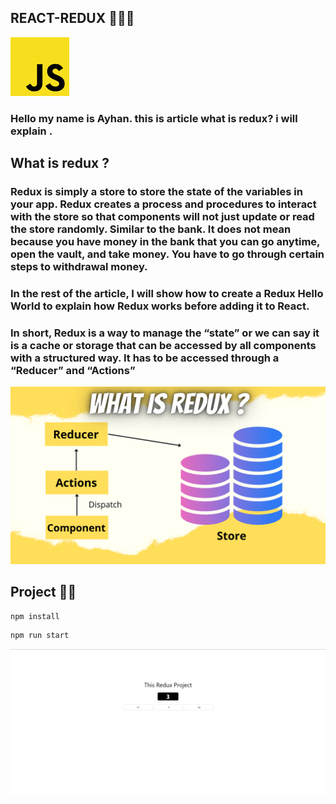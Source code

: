 ## REACT-REDUX 🧑‍💻💯
![img](./img/download.png)

### Hello my name is Ayhan. this is article what is redux? i will explain . 

## What is redux ?

### Redux is simply a store to store the state of the variables in your app. Redux creates a process and procedures to interact with the store so that components will not just update or read the store randomly. Similar to the bank. It does not mean because you have money in the bank that you can go anytime, open the vault, and take money. You have to go through certain steps to withdrawal money.

### In the rest of the article, I will show how to create a Redux Hello World to explain how Redux works before adding it to React.

### In short, Redux is a way to manage the “state” or we can say it is a cache or storage that can be accessed by all components with a structured way. It has to be accessed through a “Reducer” and “Actions”

![img](./img/js.png)


## Project 🧑‍💻

```js
npm install 
```

```js
npm run start
```
![img](./img/redux%20project.png)
